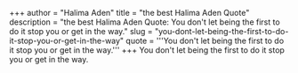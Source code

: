 +++
author = "Halima Aden"
title = "the best Halima Aden Quote"
description = "the best Halima Aden Quote: You don't let being the first to do it stop you or get in the way."
slug = "you-dont-let-being-the-first-to-do-it-stop-you-or-get-in-the-way"
quote = '''You don't let being the first to do it stop you or get in the way.'''
+++
You don't let being the first to do it stop you or get in the way.
